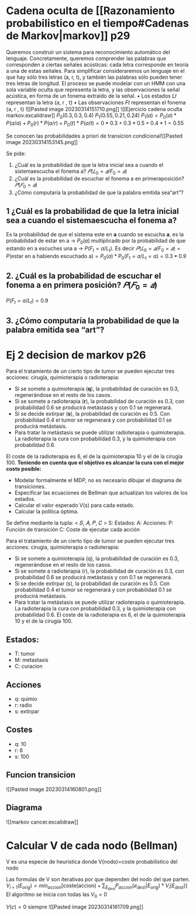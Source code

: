 # Cadena oculta de [[Razonamiento probabilistico en el tiempo#Cadenas de Markov|markov]] p29
Queremos construir un sistema para reconocimiento automático del lenguaje. Concretamente, queremos comprender las palabras que corresponden a ciertas señales acústicas: cada letra corresponde en teoría a una de estas señales. Para simplificar consideraremos un lenguaje en el que hay sólo tres letras (a, r, t), y también las palabras sólo pueden tener tres letras de longitud. El proceso se puede modelar con un HMM con una sola variable oculta que representa la letra, y las observaciones la señal acústica, en forma de un fonema extraído de la señal. • Los estados 𝐿𝑡 representan la letra {a, r , t} • Las observaciones 𝐹𝑡 representan el fonema {a, r , t}
![[Pasted image 20230314151710.png]]
![[Ejercicio cadena oculta markov.excalidraw]]
$P_{0}(0.3,0.3,0.4)$
$P_{1}(0.55,0.21,0.24)$
$P_{1}(a)=P_{0}(a)*P(a/a)+ P_{0}(r)*P(a/r)+P_{0}(t)*P(a/t)=0*0.3+0.3*0.5+0.4*1=0.55$ 

Se conocen las probabilidades a priori de transicion condicional![[Pasted image 20230314153145.png]]

Se pide:
1. ¿Cuál es la probabilidad de que la letra inicial sea a cuando el sistemaescucha el fonema a? $𝑃(𝐿_{0} = 𝑎/F_{0} = 𝑎)$
2. ¿Cuál es la probabilidad de escuchar el fonema a en primeraposición? $𝑃(𝐹_{0} = 𝑎)$
3. ¿Cómo computaría la probabilidad de que la palabra emitida sea“art”?

## 1 ¿Cuál es la probabilidad de que la letra inicial sea a cuando el sistemaescucha el fonema a? 
Es la probabilidad de que el sistema este en **a** cuando se escucha **a**, es la probabilidad de estar en a -> $P_{0}(a)$ multiplicado por la probabilidad de que estando en a escuches una a -> $P(F_{t}=a/L_{t})$.
Es decir $𝑃(𝐿_{0} = 𝑎/F_{0} = 𝑎)=P({\text{estar en a habiendo escuchado a}})=P_{0}(a)*P_{0}(F_{t}=a/L_{t}=a)=0.3*0.9$ 

## 2. ¿Cuál es la probabilidad de escuchar el fonema a en primera posición? $𝑃(𝐹_{0} = 𝑎)$
$P(F_{t}=a/L_{t})=0.9$

## 3. ¿Cómo computaría la probabilidad de que la palabra emitida sea “art”?

# Ej 2 decision de markov p26
Para el tratamiento de un cierto tipo de tumor se pueden ejecutar tres acciones: cirugía, quimioterapia o radioterapia: 
- Si se somete a quimioterapia (**q**), la probabilidad de curación es 0.3, regenerándose en el resto de los casos. 
- Si se somete a radioterapia (**r**), la probabilidad de curación es 0.3, con probabilidad 0.6 se producirá metástasis y con 0.1 se regenerará. 
- Si se decide extirpar (**s**), la probabilidad de curación es 0.5. Con probabilidad 0.4 el tumor se regenerará y con probabilidad 0.1 se producirá metástasis. 
- Para tratar la metástasis se puede utilizar radioterapia o quimioterapia. La radioterapia la cura con probabilidad 0.3, y la quimioterapia con probabilidad 0.6.

El coste de la radioterapia es 6, el de la quimioterapia 10 y el de la cirugía 100. 
**Teniendo en cuenta que el objetivo es alcanzar la cura con el mejor coste posible:** 
- Modelar formalmente el MDP, no es necesario dibujar el diagrama de transiciones.
- Especificar las ecuaciones de Bellman que actualizan los valores de los estados.
- Calcular el valor esperado V(s) para cada estado. 
- Calcular la política óptima.

Se define mediante la tupla: < 𝑆, 𝐴, 𝑃, 𝐶 >
S: Estados:
A: Acciones:
P: Función de transición
C: Coste de ejecutar cada acción

Para el tratamiento de un cierto tipo de tumor se pueden ejecutar tres acciones: cirugía, quimioterapia o radioterapia: 
- Si se somete a quimioterapia (q), la probabilidad de curación es 0.3, regenerándose en el resto de los casos. 
- Si se somete a radioterapia (r), la probabilidad de curación es 0.3, con probabilidad 0.6 se producirá metástasis y con 0.1 se regenerará. 
- Si se decide extirpar (s), la probabilidad de curación es 0.5. Con probabilidad 0.4 el tumor se regenerará y con probabilidad 0.1 se producirá metástasis. 
- Para tratar la metástasis se puede utilizar radioterapia o quimioterapia. La radioterapia la cura con probabilidad 0.3, y la quimioterapia con probabilidad 0.6. 
El coste de la radioterapia es 6, el de la quimioterapia 10 y el de la cirugía 100.

## Estados:
- T: tumor
- M: metastasis
- C: curacion
## Acciones
- q: quimio
- r: radio
- s: extirpar
## Costes
- q: 10
- r: 6
- s: 100
##  Funcion transicion
![[Pasted image 20230314160801.png]]
## Diagrama
![[markov cancer.excalidraw]]
# Calcular V de cada nodo (Bellman)
V es una especie de heuristica donde V(nodo)=coste probabilistico del nodo

Las formulas de V son iterativas por que dependen del nodo del que parten.
$V_{i+1}(E_{orig})= min_{accion}\left[ \text{coste(accion)}+\sum_{E_{dest}}P_{accion}(e_{dest}|E_{orig})*V_{i}(E_{dest}) \right]$
El algoritmo se inicia con todas las $V_{0}=0$ 

$V(c)=0$ siempre
![[Pasted image 20230314161709.png]]

